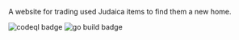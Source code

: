 A website for trading used Judaica items to find them a new home.

![codeql badge](https://github.com/marshallhumble/WebFileShare/actions/workflows/codeql.yml/badge.svg?branch=main)
![go build badge](https://github.com/marshallhumble/WebFileShare/actions/workflows/go.yml/badge.svg?branch=main)